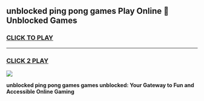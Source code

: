 
## unblocked ping pong games Play Online 👋 Unblocked Games
<h3>
<a href="https://premium.freeplayer.one?title=unblocked_ping_pong_games&ref=19F">CLICK TO PLAY</a></h3>
<hr>

<h3>
<a href="https://premium.freeplayer.one?title=unblocked_ping_pong_games&ref=19F">CLICK 2 PLAY</a>
  
</h3>

<a href="https://premium.freeplayer.one?title=unblocked_ping_pong_games&ref=19F"><img src="https://clearcache.store/games.png"></a>


**unblocked ping pong games games unblocked: Your Gateway to Fun and Accessible Online Gaming**
